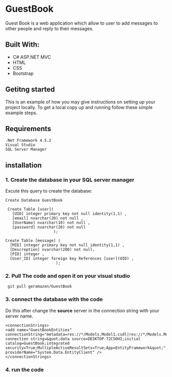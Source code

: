 # GuestBook
Guest Book is a web application which allow to user to add messages to other people and reply to their messages. 

## Built With:
<ul>
  <li>C# ASP.NET MVC </li>
  <li>HTML</li>
  <li>CSS</li>
  <li>Bootstrap</li>
</ul>

## Getitng started
This is an example of how you may give instructions on setting up your project locally. To get a local copy up and running follow these simple example steps.
## Requirements
 ```
 .Net Framework 4.5.2
 Visual Studio
 SQL Server Manager
  ```
## installation
### 1. Create the database in your SQL server manager</li>
 Excute this query to create the database:<br/>
  ```
  Create Database GuestBook
  
   Create Table [user](
     [UID] integer primary key not null identity(1,1) ,
     [email] nvarchar(20) not null ,
     [UserName] nvarchar(10) not null ,
     [password] nvarchar(20) not null
                       );
                       
  Create Table [message] (
    [MID] integer primary key not null identity(1,1) ,
    [Descreption] nvarchar(200) not null,
    [PID] integer ,
    [User_ID] integer foreign key References [user](UID) ,
                        );
  ```
  
 ### 2. Pull The code and open it on your visual studio
 ``` git pull geramazen/GuestBook```
 ### 3. connect the database with the code
 Do this after change the **source** server in the connection string with your server name.
 ```
 <connectionStrings>
<add name="GuestBookEntities" connectionString="metadata=res://*/Models.Model1.csdl|res://*/Models.Model1.ssdl|res://*/Models.Model1.msl;provider=System.Data.SqlClient;provider connection string=&quot;data source=DESKTOP-72C5OHI;initial catalog=GuestBook;integrated security=True;MultipleActiveResultSets=True;App=EntityFramework&quot;" providerName="System.Data.EntityClient" />
 </connectionStrings>
  ```
 ### 4. run the code
 



